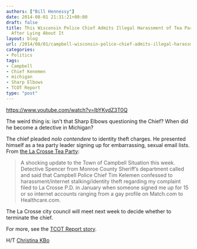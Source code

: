 ```yaml
---
authors: ["Bill Hennessy"]
date: 2014-08-01 21:31:21+00:00
draft: false
title: This Wisconsin Police Chief Admits Illegal Harassment of Tea Party Leader,
  After Lying About It
layout: blog
url: /2014/08/01/campbell-wisconsin-police-chief-admits-illegal-harassment-tea-party-leader-lying/
categories:
- Politics
tags:
- Campbell
- Chief Kenemen
- michigan
- Sharp Elbows
- TCOT Report
type: "post"
---
```


https://www.youtube.com/watch?v=lbYKydZ3T0Q

The weird thing is: isn't that Sharp Elbows questioning the Chief? When did he become a detective in Michigan?

The chief pleaded _nolo contendere_ to identity theft charges. He presented himself as a tea party leader signing up for embarrassing, sexual email lists. From [the La Crosse Tea Party](https://www.lacrosseteaparty.com/2014/06/campbell-police-chief-confesses-harassing-tea-party/):



> A shocking update to the Town of Campbell Situation this week. Detective Spencer from Monroe County Sheriff’s department called and said that Campbell Police Chief Tim Kelemen confessed to harassment/internet stalking/identity theft regarding my complaint filed to La Crosse P.D. in January when someone signed me up for 15 or so internet accounts ranging from a gay profile on Match.com to Healthcare.com.



The La Crosse city council will meet next week to decide whether to terminate the chief.

For more, see the [TCOT Report story](https://tcotreport.com/wisconsin-police-chief-confesses-to-harassing-tea-party-leader/).

H/T [Christina KBo](https://www.facebook.com/christina.kbo)

